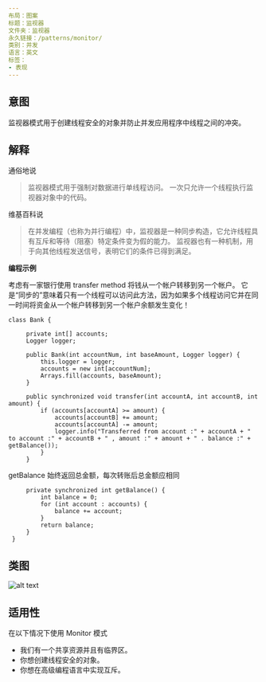 ```yaml
---
布局：图案
标题：监视器
文件夹：监视器
永久链接：/patterns/monitor/
类别：并发
语言：英文
标签：
- 表现
---
```


## 意图
监视器模式用于创建线程安全的对象并防止并发应用程序中线程之间的冲突。

## 解释

通俗地说

> 监视器模式用于强制对数据进行单线程访问。 一次只允许一个线程执行监视器对象中的代码。

维基百科说

> 在并发编程（也称为并行编程）中，监视器是一种同步构造，它允许线程具有互斥和等待（阻塞）特定条件变为假的能力。 监视器也有一种机制，用于向其他线程发送信号，表明它们的条件已得到满足。

**编程示例**

考虑有一家银行使用 transfer method 将钱从一个帐户转移到另一个帐户。 它是“同步的”意味着只有一个线程可以访问此方法，因为如果多个线程访问它并在同一时间将资金从一个帐户转移到另一个帐户余额发生变化！
 
```
class Bank {

     private int[] accounts;
     Logger logger;
 
     public Bank(int accountNum, int baseAmount, Logger logger) {
         this.logger = logger;
         accounts = new int[accountNum];
         Arrays.fill(accounts, baseAmount);
     }
 
     public synchronized void transfer(int accountA, int accountB, int amount) {
         if (accounts[accountA] >= amount) {
             accounts[accountB] += amount;
             accounts[accountA] -= amount;
             logger.info("Transferred from account :" + accountA + " to account :" + accountB + " , amount :" + amount + " . balance :" + getBalance());
         }
     }
```

getBalance 始终返回总金额，每次转账后总金额应相同

```
     private synchronized int getBalance() {
         int balance = 0;
         for (int account : accounts) {
             balance += account;
         }
         return balance;
     }
 }
```

## 类图
![alt text](./etc/monitor.urm.png "Monitor class diagram")

## 适用性
在以下情况下使用 Monitor 模式

* 我们有一个共享资源并且有临界区。
* 你想创建线程安全的对象。
* 你想在高级编程语言中实现互斥。
